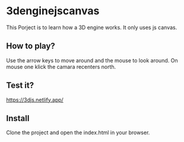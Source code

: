 # 3denginejscanvas
This Porject is to learn how a 3D engine works. It only uses js canvas.

## How to play?
Use the arrow keys to move around and the mouse to look around. On mouse one klick the camara recenters north.

## Test it?
https://3djs.netlify.app/


## Install
Clone the project and open the index.html in your browser.
